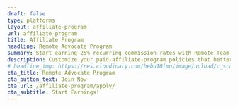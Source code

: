 ```yaml
---
draft: false
type: platforms
layout: affiliate-program
url: affiliate-program
title: Affiliate Program
headline: Remote Advocate Program
summary: Start earning 25% recurring commission rates with Remote Team Affiliate program.
description: Customize your paid-affiliate-program policies that better fit your remote team. Either choose from the pre-packaged time off policies or create your own instantly.
# headline_img: https://res.cloudinary.com/hebu10lmu/image/upload/c_scale,f_auto,q_auto,w_300/v1589554913/www/affiliate/remote-work-full-size_ludxpb.png
cta_title: Remote Advocate Program
cta_button_text: Join Now
cta_url: /affiliate-program/apply/
cta_subtitle: Start Earnings!
---
```

